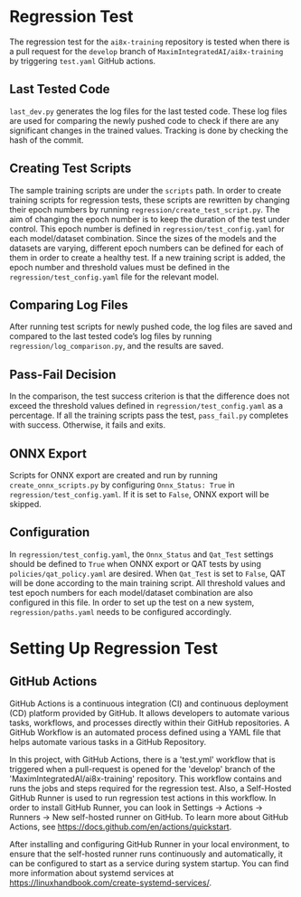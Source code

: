 # Regression Test

The regression test for the `ai8x-training` repository is tested when there is a pull request for the `develop` branch of `MaximIntegratedAI/ai8x-training` by triggering `test.yaml` GitHub actions.

## Last Tested Code

`last_dev.py` generates the log files for the last tested code. These log files are used for comparing the newly pushed code to check if there are any significant changes in the trained values. Tracking is done by checking the hash of the commit.

## Creating Test Scripts

The sample training scripts are under the `scripts` path. In order to create training scripts for regression tests, these scripts are rewritten by changing their epoch numbers by running `regression/create_test_script.py`. The aim of changing the epoch number is to keep the duration of the test under control. This epoch number is defined in `regression/test_config.yaml` for each model/dataset combination. Since the sizes of the models and the datasets are varying, different epoch numbers can be defined for each of them in order to create a healthy test. If a new training script is added, the epoch number and threshold values must be defined in the `regression/test_config.yaml` file for the relevant model.

## Comparing Log Files

After running test scripts for newly pushed code, the log files are saved and compared to the last tested code’s log files by running `regression/log_comparison.py`, and the results are saved.

## Pass-Fail Decision

In the comparison, the test success criterion is that the difference does not exceed the threshold values defined in `regression/test_config.yaml` as a percentage. If all the training scripts pass the test, `pass_fail.py` completes with success. Otherwise, it fails and exits.

## ONNX Export

Scripts for ONNX export are created and run by running `create_onnx_scripts.py` by configuring `Onnx_Status: True` in `regression/test_config.yaml`. If it is set to `False`, ONNX export will be skipped.

## Configuration

In `regression/test_config.yaml`, the `Onnx_Status` and `Qat_Test` settings should be defined to `True` when ONNX export or QAT tests by using `policies/qat_policy.yaml` are desired. When `Qat_Test` is set to `False`, QAT will be done according to the main training script. All threshold values and test epoch numbers for each model/dataset combination are also configured in this file. In order to set up the test on a new system, `regression/paths.yaml` needs to be configured accordingly.

# Setting Up Regression Test

## GitHub Actions

GitHub Actions is a continuous integration (CI) and continuous deployment (CD) platform provided by GitHub. It allows developers to automate various tasks, workflows, and processes directly within their GitHub repositories. A GitHub Workflow is an automated process defined using a YAML file that helps automate various tasks in a GitHub Repository.

In this project, with GitHub Actions, there is a 'test.yml' workflow that is triggered when a pull-request is opened for the 'develop' branch of the 'MaximIntegratedAI/ai8x-training' repository. This workflow contains and runs the jobs and steps required for the regression test. Also, a Self-Hosted GitHub Runner is used to run regression test actions in this workflow. In order to install GitHub Runner, you can look in Settings -> Actions -> Runners -> New self-hosted runner on GitHub. To learn more about GitHub Actions, see https://docs.github.com/en/actions/quickstart.

After installing and configuring GitHub Runner in your local environment, to ensure that the self-hosted runner runs continuously and automatically, it can be configured to start as a service during system startup. You can find more information about systemd services at https://linuxhandbook.com/create-systemd-services/.